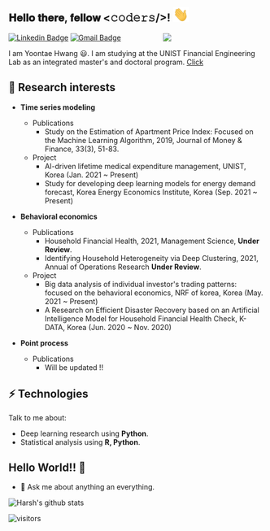 <h2> 𝐇𝐞𝐥𝐥𝐨 𝐭𝐡𝐞𝐫𝐞, 𝐟𝐞𝐥𝐥𝐨𝐰 <𝚌𝚘𝚍𝚎𝚛𝚜/>! <img src="https://raw.githubusercontent.com/ABSphreak/ABSphreak/master/gifs/Hi.gif" width="30px"></h2>

<img align='right' src='https://user-images.githubusercontent.com/5713670/87202985-820dcb80-c2b6-11ea-9f56-7ec461c497c3.gif' width='200"'>

[![Linkedin Badge](https://img.shields.io/badge/-yoontae-blue?style=flat-square&logo=Linkedin&logoColor=white&link=https://www.linkedin.com/in/yoontae/)](https://www.linkedin.com/in/yoontae/) 
[![Gmail Badge](https://img.shields.io/badge/-yoontae@unist.ac.kr-c14438?style=flat-square&logo=Gmail&logoColor=white&link=mailto:yoontae@unist.ac.kr)](mailto:yoontae@unist.ac.kr)

I am Yoontae Hwang 😃. I am studying at the UNIST Financial Engineering Lab as an integrated master's and doctoral program.  [Click](https://www.notion.so/unist-felab/Research-Area-468eaf833b7246f893bae2e33aeb4c8a) 

## 🤔 Research interests
* **Time series modeling**
    - Publications
        - Study on the Estimation of Apartment Price Index: Focused on the Machine Learning Algorithm, 2019, Journal of Money & Finance, 33(3), 51-83.
    - Project
        - AI-driven lifetime medical expenditure management, UNIST, Korea (Jan. 2021 ~ Present)
        - Study for developing deep learning models for energy demand forecast, Korea Energy Economics Institute, Korea (Sep. 2021 ~ Present)
* **Behavioral economics**
    - Publications 
      - Household Financial Health, 2021, Management Science, **Under Review**.
      - Identifying Household Heterogeneity via Deep Clustering, 2021, Annual of Operations Research **Under Review**.
    - Project
      - Big data analysis of individual investor's trading patterns: focused on the behavioral economics, NRF of korea, Korea (May. 2021 ~ Present)
      - A Research on Efficient Disaster Recovery based on an Artificial Intelligence Model for Household Financial Health Check, K-DATA, Korea (Jun. 2020 ~ Nov. 2020)

* **Point process**
    - Publications 
      - Will be updated !!



## ⚡ Technologies
Talk to me about:
- Deep learning research using **Python**.
- Statistical analysis using **R, Python**.


## Hello World!! 🤔
- 💬 Ask me about anything an everything.


![Harsh's github stats](https://github-readme-stats.vercel.app/api?username=yoontae6719&hide=["issues"]&show_icons=true)

![visitors](https://visitor-badge.glitch.me/badge?page_id=yoontae6719.yoontae6719)

